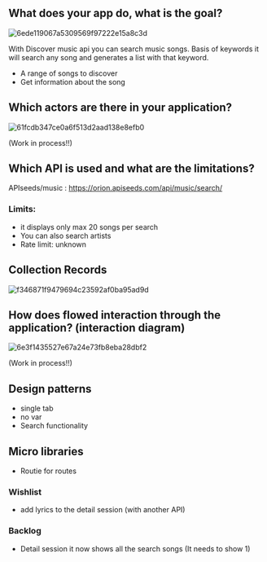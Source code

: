 

## What does your app do, what is the goal?

![6ede119067a5309569f97222e15a8c3d](https://user-images.githubusercontent.com/43183768/74226067-28c84e80-4cbc-11ea-8fca-dd4eae058378.jpg)

With Discover music api you can search music songs. Basis of keywords it will search any song and generates a list with that keyword. 

* A range of songs to discover
* Get information about the song

## Which actors are there in your application? 

<img width="" alt="61fcdb347ce0a6f513d2aad138e8efb0" src="https://user-images.githubusercontent.com/43183768/74226997-cf611f00-4cbd-11ea-91e8-9310f6a75e66.png">


(Work in process!!)

## Which API is used and what are the limitations? 

APIseeds/music :  https://orion.apiseeds.com/api/music/search/ 

### Limits:
* it displays only max 20 songs per search
* You can also search artists 
* Rate limit: unknown

## Collection Records

<img width="" alt="f346871f9479694c23592af0ba95ad9d" src="https://user-images.githubusercontent.com/43183768/74240204-bf573880-4cd9-11ea-9163-ec72fe4c0e58.png">

## How does flowed interaction through the application? (interaction diagram)

<img width="" alt="6e3f1435527e67a24e73fb8eba28dbf2" src="https://user-images.githubusercontent.com/43183768/74242102-989b0100-4cdd-11ea-838a-e40cecfec867.png">

(Work in process!!)

## Design patterns
* single tab
* no var
* Search functionality

## Micro libraries 
* Routie for routes


### Wishlist
* add lyrics to the detail session (with another API)

### Backlog
* Detail session it now shows all the search songs (It needs to show 1)


